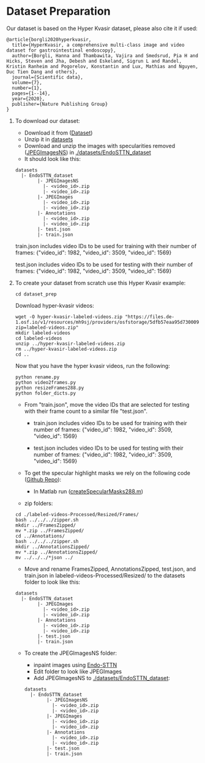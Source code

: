 # Dataset Preparation


Our dataset is based on the Hyper Kvasir dataset, please also cite it if used:
```
@article{borgli2020hyperkvasir,
  title={HyperKvasir, a comprehensive multi-class image and video dataset for gastrointestinal endoscopy},
  author={Borgli, Hanna and Thambawita, Vajira and Smedsrud, Pia H and Hicks, Steven and Jha, Debesh and Eskeland, Sigrun L and Randel, Kristin Ranheim and Pogorelov, Konstantin and Lux, Mathias and Nguyen, Duc Tien Dang and others},
  journal={Scientific data},
  volume={7},
  number={1},
  pages={1--14},
  year={2020},
  publisher={Nature Publishing Group}
}
```

1. To download our dataset:
    - Download it from ([Dataset](https://liveuclac-my.sharepoint.com/:f:/g/personal/ucabrd0_ucl_ac_uk/EoyhTw5vdQBHr8-r-Iv-XfcB5E_88GkMuEddnRVKxwfQKQ?e=XBY9Dg))
    - Unzip it in [datasets](./datasets/)
    - Download and unzip the images with specularities removed ([JPEGImagesNS](https://liveuclac-my.sharepoint.com/:f:/g/personal/ucabrd0_ucl_ac_uk/EjnAyN2-bvhGntHVfRGknZABQPVokeqgYza59BCuDNtoyQ?e=xnEGKs)) in [./datasets/EndoSTTN_dataset](./datasets/EndoSTTN_dataset)
    - It should look like this:

    ```
    datasets
      |- EndoSTTN_dataset
            |- JPEGImagesNS
              |- <video_id>.zip
              |- <video_id>.zip
            |- JPEGImages
              |- <video_id>.zip
              |- <video_id>.zip
            |- Annotations
              |- <video_id>.zip
              |- <video_id>.zip        
            |- test.json 
            |- train.json 
    ``` 
    train.json includes video IDs to be used for training with their number of frames:
    {"video_id": 1982,
    "video_id": 3509,
    "video_id": 1569}

    test.json includes video IDs to be used for testing with their number of frames:
    {"video_id": 1982,
    "video_id": 3509,
    "video_id": 1569}                 

2. To create your dataset from scratch use this Hyper Kvasir example:
    ```
    cd dataset_prep
    ```

    Download hyper-kvasir videos:
    ```
    wget -O hyper-kvasir-labeled-videos.zip "https://files.de-1.osf.io/v1/resources/mh9sj/providers/osfstorage/5dfb57eaa95d73000939fc5b/?zip=labeled-videos.zip"
    mkdir labeled-videos
    cd labeled-videos
    unzip ../hyper-kvasir-labeled-videos.zip
    rm ../hyper-kvasir-labeled-videos.zip
    cd ..
    ```
    Now that you have the hyper kvasir videos, run the following:
    ```
    python rename.py
    python video2frames.py
    python resizeFrames288.py
    python folder_dicts.py
    ```
    - From "train.json", move the video IDs that are selected for testing with their frame count to a similar file "test.json".
    
      - train.json includes video IDs to be used for training with their number of frames:
    {"video_id": 1982,
    "video_id": 3509,
    "video_id": 1569}

      - test.json includes video IDs to be used for testing with their number of frames:
    {"video_id": 1982,
    "video_id": 3509,
    "video_id": 1569} 
    - To get the specular highlight masks we rely on the following code ([Github Repo](https://github.com/jiemojiemo/some_specular_detection_and_inpainting_methods_for_endoscope_image/tree/master/Automatic_detection_and_Inpainting_of_specular_reflections_Othmane_2011)):
      - In Matlab run ([createSpecularMasks288.m](./createSpecularMasks288.m))
    - zip folders:
    ```
    cd ./labeled-videos-Processed/Resized/Frames/
    bash ../../../zipper.sh 
    mkdir ../FramesZipped/
    mv *.zip ../FramesZipped/
    cd ../Annotations/
    bash ../../../zipper.sh 
    mkdir ../AnnotationsZipped/
    mv *.zip ../AnnotationsZipped/
    mv ../../../*json ../
    ```

    - Move and rename FramesZipped, AnnotationsZipped, test.json, and train.json in labeled-videos-Processed/Resized/ to the datasets folder to look like this:
    ```
    datasets
      |- EndoSTTN_dataset
            |- JPEGImages
              |- <video_id>.zip
              |- <video_id>.zip
            |- Annotations
              |- <video_id>.zip
              |- <video_id>.zip        
            |- test.json 
            |- train.json 
    ``` 
    - To create the JPEGImagesNS folder:
      - inpaint images using [Endo-STTN](https://github.com/endomapper/Endo-STTN)
      - Edit folder to look like JPEGImages
      - Add JPEGImagesNS to [./datasets/EndoSTTN_dataset](./datasets/EndoSTTN_dataset):
    
      ```
      datasets
        |- EndoSTTN_dataset
              |- JPEGImagesNS
                |- <video_id>.zip
                |- <video_id>.zip
              |- JPEGImages
                |- <video_id>.zip
                |- <video_id>.zip
              |- Annotations
                |- <video_id>.zip
                |- <video_id>.zip        
              |- test.json 
              |- train.json 
      ``` 
